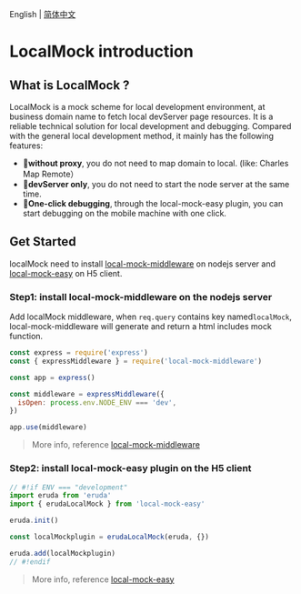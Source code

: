 English | [简体中文](./README_CN.md)

# LocalMock introduction

## What is LocalMock ?

LocalMock is a mock scheme for local development environment, at business domain name to fetch local devServer page resources. It is a reliable technical solution for local development and debugging. Compared with the general local development method, it mainly has the following features:

- 🎉**without proxy**, you do not need to map domain to local. (like: Charles Map Remote）
- 🚀**devServer only**, you do not need to start the node server at the same time.
- 🌻**One-click debugging**, through the local-mock-easy plugin, you can start debugging on the mobile machine with one click.

## Get Started

localMock need to install [local-mock-middleware](https://www.npmjs.com/package/local-mock-middleware) on nodejs server and [local-mock-easy](https://www.npmjs.com/package/local-mock-easy) on H5 client.

### Step1: install local-mock-middleware on the nodejs server

Add localMock middleware, when `req.query` contains key named`localMock`, local-mock-middleware will generate and return a html includes mock function.

```js
const express = require('express')
const { expressMiddleware } = require('local-mock-middleware')

const app = express()

const middleware = expressMiddleware({
  isOpen: process.env.NODE_ENV === 'dev',
})

app.use(middleware)
```

> More info, reference [local-mock-middleware](https://www.npmjs.com/package/local-mock-middleware)

### Step2: install local-mock-easy plugin on the H5 client

```js
// #!if ENV === "development"
import eruda from 'eruda'
import { erudaLocalMock } from 'local-mock-easy'

eruda.init()

const localMockplugin = erudaLocalMock(eruda, {})

eruda.add(localMockplugin)
// #!endif
```

> More info, reference [local-mock-easy](https://www.npmjs.com/package/local-mock-easy)
